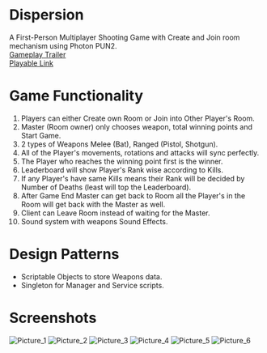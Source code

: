 # Dispersion
A First-Person Multiplayer Shooting Game with Create and Join room mechanism using Photon PUN2. </br>
[Gameplay Trailer](https://youtu.be/QRd7MDeFOuU) </br>
[Playable Link](https://kishore-karic.itch.io/dispersion) </br>

# Game Functionality
1. Players can either Create own Room or Join into Other Player's Room.
2. Master (Room owner) only chooses weapon, total winning points and Start Game.
3. 2 types of Weapons Melee (Bat), Ranged (Pistol, Shotgun).
4. All of the Player's movements, rotations and attacks will sync perfectly.
5. The Player who reaches the winning point first is the winner.
6. Leaderboard will show Player's Rank wise according to Kills.
7. If any Player's have same Kills means their Rank will be decided by Number of Deaths (least will top the Leaderboard).
8. After Game End Master can get back to Room all the Player's in the Room will get back with the Master as well.
9. Client can Leave Room instead of waiting for the Master.
10. Sound system with weapons Sound Effects.

# Design Patterns
* Scriptable Objects to store Weapons data.
* Singleton for Manager and Service scripts.

# Screenshots
![Picture_1](https://github.com/Kishore-Karic/Dispersion/assets/97879797/bf258433-b1f4-4344-9538-9a8a14b3c0c4)
![Picture_2](https://github.com/Kishore-Karic/Dispersion/assets/97879797/093aabc4-75bc-4889-9289-7350efcdd644)
![Picture_3](https://github.com/Kishore-Karic/Dispersion/assets/97879797/57f7d737-a8ca-4478-9631-cb5e7e75bd18)
![Picture_4](https://github.com/Kishore-Karic/Dispersion/assets/97879797/aadd6b92-e136-4edf-a041-52442f30c24f)
![Picture_5](https://github.com/Kishore-Karic/Dispersion/assets/97879797/ba32fd33-8aa6-484a-8dd5-e3de34ae6267)
![Picture_6](https://github.com/Kishore-Karic/Dispersion/assets/97879797/310fe537-9aa6-41db-8dae-e5013927d348)
